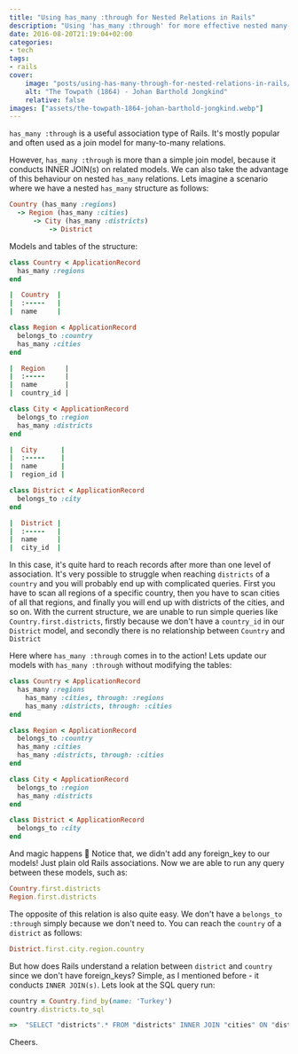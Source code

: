 ```yaml
---
title: "Using has_many :through for Nested Relations in Rails"
description: "Using 'has_many :through' for more effective nested many-to-many relations in Rails."
date: 2016-08-20T21:19:04+02:00
categories:
- tech
tags:
- rails
cover:
    image: "posts/using-has-many-through-for-nested-relations-in-rails/assets/the-towpath-1864-johan-barthold-jongkind.webp"
    alt: "The Towpath (1864) - Johan Barthold Jongkind"
    relative: false
images: ["assets/the-towpath-1864-johan-barthold-jongkind.webp"]
---
```


`has_many :through` is a useful association type of Rails. It's mostly popular and often used as a join model for
many-to-many relations.

However, `has_many :through` is more than a simple join model, because it conducts INNER JOIN(s) on related models. We
can also take the advantage of this behaviour on nested `has_many` relations. Lets imagine a scenario where we have a
nested `has_many` structure as follows:

```ruby
Country (has_many :regions)
  -> Region (has_many :cities)
      -> City (has_many :districts)
          -> District
```

Models and tables of the structure:

```ruby
class Country < ApplicationRecord
  has_many :regions
end

|  Country  |
|  :-----   |
|  name     |
```

```ruby
class Region < ApplicationRecord
  belongs_to :country
  has_many :cities
end

|  Region     |
|  :-----     |
|  name       |
|  country_id |
```

```ruby
class City < ApplicationRecord
  belongs_to :region
  has_many :districts
end

|  City      |
|  :-----    |
|  name      |
|  region_id |
```

```ruby
class District < ApplicationRecord
  belongs_to :city
end

|  District |
|  :-----   |
|  name     |
|  city_id  |
```

In this case, it's quite hard to reach records after more than one level of association. It's very possible to struggle
when reaching `districts` of a `country` and you will probably end up with complicated queries. First you have to scan
all regions of a specific country, then you have to scan cities of all that regions, and finally you will end up with
districts of the cities, and so on. With the current structure, we are unable to run simple queries like
`Country.first.districts`, firstly because we don't have a `country_id` in our `District` model, and secondly there is
no relationship between `Country` and `District`

Here where `has_many :through` comes in to the action! Lets update our models with `has_many :through` without
modifying the tables:

```ruby
class Country < ApplicationRecord
  has_many :regions
    has_many :cities, through: :regions
    has_many :districts, through: :cities
end
```

```ruby
class Region < ApplicationRecord
  belongs_to :country
  has_many :cities
  has_many :districts, through: :cities
end
```

```ruby
class City < ApplicationRecord
  belongs_to :region
  has_many :districts
end
```

```ruby
class District < ApplicationRecord
  belongs_to :city
end
```

And magic happens :tada: Notice that, we didn't add any foreign_key to our models! Just plain old Rails associations.
Now we are able to run any query between these models, such as:

```ruby
Country.first.districts
Region.first.districts
```

The opposite of this relation is also quite easy. We don't have a `belongs_to :through` simply because we don't need to.
You can reach the `country` of a `district` as follows:

```ruby
District.first.city.region.country
```

But how does Rails understand a relation between `district` and `country` since we don't have foreign_keys? Simple, as
I mentioned before - it conducts `INNER JOIN(s)`. Lets look at the SQL query run:

```ruby
country = Country.find_by(name: 'Turkey')
country.districts.to_sql

=>  "SELECT "districts".* FROM "districts" INNER JOIN "cities" ON "districts"."city_id" = "cities"."id" INNER JOIN "regions" ON "cities"."region_id" = "regions"."id" WHERE "regions"."country_id" = 209"
```

Cheers.
